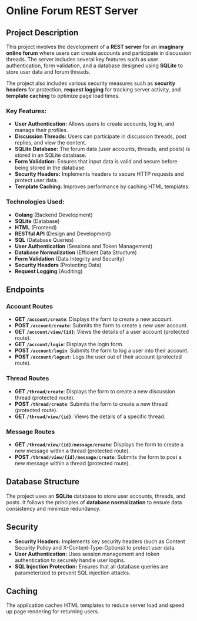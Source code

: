 # Online Forum REST Server

## Project Description

This project involves the development of a **REST server** for an **imaginary online forum** where users can create accounts and participate in discussion threads. The server includes several key features such as user authentication, form validation, and a database designed using **SQLite** to store user data and forum threads.

The project also includes various security measures such as **security headers** for protection, **request logging** for tracking server activity, and **template caching** to optimize page load times.

### Key Features:
- **User Authentication:** Allows users to create accounts, log in, and manage their profiles.
- **Discussion Threads:** Users can participate in discussion threads, post replies, and view the content.
- **SQLite Database:** The forum data (user accounts, threads, and posts) is stored in an SQLite database.
- **Form Validation:** Ensures that input data is valid and secure before being stored in the database.
- **Security Headers:** Implements headers to secure HTTP requests and protect user data.
- **Template Caching:** Improves performance by caching HTML templates.

### Technologies Used:
- **Golang** (Backend Development)
- **SQLite** (Database)
- **HTML** (Frontend)
- **RESTful API** (Design and Development)
- **SQL** (Database Queries)
- **User Authentication** (Sessions and Token Management)
- **Database Normalization** (Efficient Data Structure)
- **Form Validation** (Data Integrity and Security)
- **Security Headers** (Protecting Data)
- **Request Logging** (Auditing)
  
## Endpoints

### Account Routes
- **GET `/account/create`**: Displays the form to create a new account.
- **POST `/account/create`**: Submits the form to create a new user account.
- **GET `/account/view/{id}`**: Views the details of a user account (protected route).
- **GET `/account/login`**: Displays the login form.
- **POST `/account/login`**: Submits the form to log a user into their account.
- **POST `/account/logout`**: Logs the user out of their account (protected route).

### Thread Routes
- **GET `/thread/create`**: Displays the form to create a new discussion thread (protected route).
- **POST `/thread/create`**: Submits the form to create a new thread (protected route).
- **GET `/thread/view/{id}`**: Views the details of a specific thread.

### Message Routes
- **GET `/thread/view/{id}/message/create`**: Displays the form to create a new message within a thread (protected route).
- **POST `/thread/view/{id}/message/create`**: Submits the form to post a new message within a thread (protected route).

## Database Structure

The project uses an **SQLite** database to store user accounts, threads, and posts. It follows the principles of **database normalization** to ensure data consistency and minimize redundancy.

## Security

- **Security Headers:** Implements key security headers (such as Content Security Policy and X-Content-Type-Options) to protect user data.
- **User Authentication:** Uses session management and token authentication to securely handle user logins.
- **SQL Injection Protection:** Ensures that all database queries are parameterized to prevent SQL injection attacks.

## Caching

The application caches HTML templates to reduce server load and speed up page rendering for returning users.